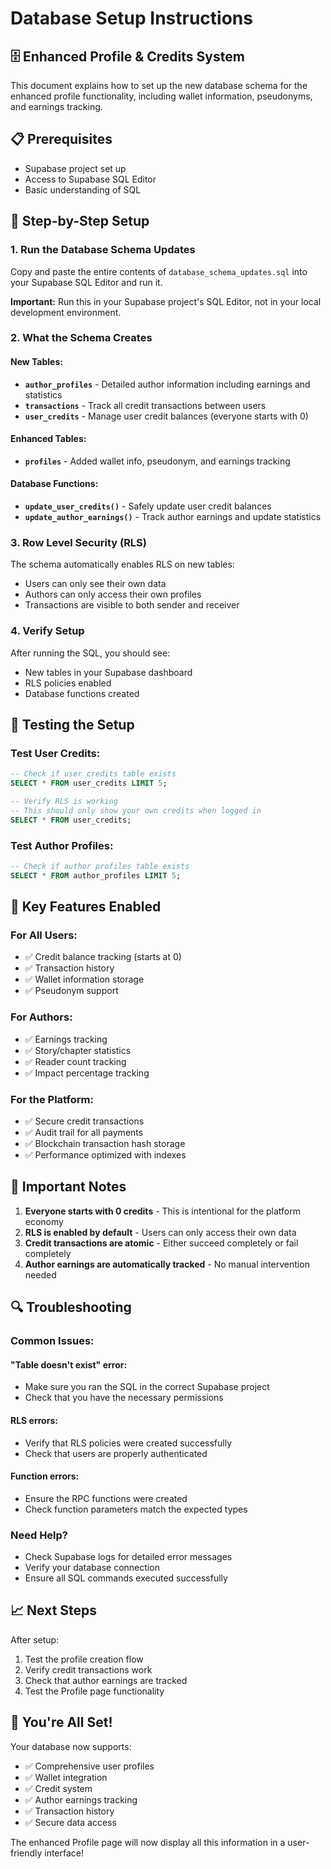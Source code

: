 # Database Setup Instructions

## 🗄️ **Enhanced Profile & Credits System**

This document explains how to set up the new database schema for the enhanced profile functionality, including wallet information, pseudonyms, and earnings tracking.

## 📋 **Prerequisites**

- Supabase project set up
- Access to Supabase SQL Editor
- Basic understanding of SQL

## 🚀 **Step-by-Step Setup**

### **1. Run the Database Schema Updates**

Copy and paste the entire contents of `database_schema_updates.sql` into your Supabase SQL Editor and run it.

**Important:** Run this in your Supabase project's SQL Editor, not in your local development environment.

### **2. What the Schema Creates**

#### **New Tables:**
- **`author_profiles`** - Detailed author information including earnings and statistics
- **`transactions`** - Track all credit transactions between users
- **`user_credits`** - Manage user credit balances (everyone starts with 0)

#### **Enhanced Tables:**
- **`profiles`** - Added wallet info, pseudonym, and earnings tracking

#### **Database Functions:**
- **`update_user_credits()`** - Safely update user credit balances
- **`update_author_earnings()`** - Track author earnings and update statistics

### **3. Row Level Security (RLS)**

The schema automatically enables RLS on new tables:
- Users can only see their own data
- Authors can only access their own profiles
- Transactions are visible to both sender and receiver

### **4. Verify Setup**

After running the SQL, you should see:
- New tables in your Supabase dashboard
- RLS policies enabled
- Database functions created

## 🔧 **Testing the Setup**

### **Test User Credits:**
```sql
-- Check if user credits table exists
SELECT * FROM user_credits LIMIT 5;

-- Verify RLS is working
-- This should only show your own credits when logged in
SELECT * FROM user_credits;
```

### **Test Author Profiles:**
```sql
-- Check if author profiles table exists
SELECT * FROM author_profiles LIMIT 5;
```

## 🎯 **Key Features Enabled**

### **For All Users:**
- ✅ Credit balance tracking (starts at 0)
- ✅ Transaction history
- ✅ Wallet information storage
- ✅ Pseudonym support

### **For Authors:**
- ✅ Earnings tracking
- ✅ Story/chapter statistics
- ✅ Reader count tracking
- ✅ Impact percentage tracking

### **For the Platform:**
- ✅ Secure credit transactions
- ✅ Audit trail for all payments
- ✅ Blockchain transaction hash storage
- ✅ Performance optimized with indexes

## 🚨 **Important Notes**

1. **Everyone starts with 0 credits** - This is intentional for the platform economy
2. **RLS is enabled by default** - Users can only access their own data
3. **Credit transactions are atomic** - Either succeed completely or fail completely
4. **Author earnings are automatically tracked** - No manual intervention needed

## 🔍 **Troubleshooting**

### **Common Issues:**

#### **"Table doesn't exist" error:**
- Make sure you ran the SQL in the correct Supabase project
- Check that you have the necessary permissions

#### **RLS errors:**
- Verify that RLS policies were created successfully
- Check that users are properly authenticated

#### **Function errors:**
- Ensure the RPC functions were created
- Check function parameters match the expected types

### **Need Help?**
- Check Supabase logs for detailed error messages
- Verify your database connection
- Ensure all SQL commands executed successfully

## 📈 **Next Steps**

After setup:
1. Test the profile creation flow
2. Verify credit transactions work
3. Check that author earnings are tracked
4. Test the Profile page functionality

## 🎉 **You're All Set!**

Your database now supports:
- ✅ Comprehensive user profiles
- ✅ Wallet integration
- ✅ Credit system
- ✅ Author earnings tracking
- ✅ Transaction history
- ✅ Secure data access

The enhanced Profile page will now display all this information in a user-friendly interface!
